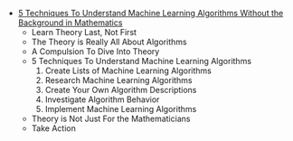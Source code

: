 
* [5 Techniques To Understand Machine Learning Algorithms Without the Background in Mathematics](http://machinelearningmastery.com/techniques-to-understand-machine-learning-algorithms-without-the-background-in-mathematics/)
  - Learn Theory Last, Not First
  - The Theory is Really All About Algorithms
  - A Compulsion To Dive Into Theory
  - 5 Techniques To Understand Machine Learning Algorithms
    1. Create Lists of Machine Learning Algorithms
    2. Research Machine Learning Algorithms
    3. Create Your Own Algorithm Descriptions
    4. Investigate Algorithm Behavior
    5. Implement Machine Learning Algorithms
  - Theory is Not Just For the Mathematicians
  - Take Action

